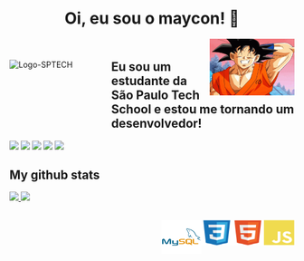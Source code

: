 
<header>
<h1> Oi, eu sou o maycon! 👋 </h1>
 <img align="right" height="100" width="150"
 src="https://github.com/Maycon-Nogueira/Maycon-Nogueira/blob/main/goku-songoku.gif">
</header>


<img align="left" height="120" width="180" alt="Logo-SPTECH" src="https://www.sptech.school/assets/images/logos/sptech_logo_1.png">
 <h2> Eu sou um estudante da São Paulo Tech School e estou me tornando um desenvolvedor! </h2>


  <div> 
  <a href="https://www.instagram.com/nogmaycon" target="_blank"><img src="https://img.shields.io/badge/-Instagram-%23E4405F?style=for-the-badge&logo=instagram&logoColor=white" target="_blank"></a>
 <a href="https://discord.gg/wagxzStdcR](https://discord.com/channels/@maycu" target="_blank"><img src="https://img.shields.io/badge/Discord-7289DA?style=for-the-badge&logo=discord&logoColor=white" target="_blank"></a> 
  <a href = "mailto:maycon.nogueira@sptech.school"><img src="https://img.shields.io/badge/Gmail-D14836?style=for-the-badge&logo=gmail&logoColor=white" target="_blank"></a>
  <a href="https://www.linkedin.com/in/maycon-nogueira-92a2251a2/" target="_blank"><img src="https://img.shields.io/badge/-LinkedIn-%230077B5?style=for-the-badge&logo=linkedin&logoColor=white" target="_blank"></a>
  <a href="https://open.spotify.com/user/21rgvne7z3vxtza4zytmfjmoa" target="_blank"><img src="https://img.shields.io/badge/Spotify-1ED760?style=for-the-badge&logo=spotify&logoColor=white" target=_blank"></a>
  </div>
  
  ##

<div>
 
  ## My github stats
  
<p>
  <a href="https://github.com/Maycon-Nogueira">
   
 <img width="400px" src="https://github-readme-stats.vercel.app/api?username=Maycon-Nogueira&show_icons=true&theme=gruvbox&include_all_commits=true&count_private=true"/>
  <img width="400px" src="https://github-readme-stats.vercel.app/api/top-langs/?username=Maycon-Nogueira&layout=compact&langs_count=7&theme=gruvbox"/>

 </a>
</p>
</div>
 
<div style="display: inline_block"><br>
   <img align="right" alt="Maycon-Js" height="45" width="55"    
   src="https://raw.githubusercontent.com/devicons/devicon/master/icons/javascript/javascript-plain.svg">
   <img align="right" alt="Maycon-HTML" height="45" width="55"    
   src="https://raw.githubusercontent.com/devicons/devicon/master/icons/html5/html5-original.svg">
   <img align="right" alt="Maycon-CSS" height="45" width="55" 
   src="https://raw.githubusercontent.com/devicons/devicon/master/icons/css3/css3-original.svg">
   <img align="right" alt="Maycon-MYSQL" height="60" width="70" src="https://github.com/devicons/devicon/blob/master/icons/mysql/mysql-original-wordmark.svg?short_path=3546d99">
</div>


